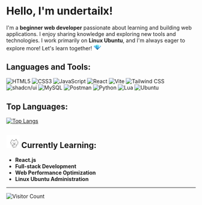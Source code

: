 # Hello, I'm undertailx!

I'm a **beginner web developer** passionate about learning and building web applications. I enjoy sharing knowledge and exploring new tools and technologies. I work primarily on **Linux Ubuntu**, and I'm always eager to explore more! Let's learn together! <img src="https://github.com/undertailx/undertailx/blob/main/diamond.gif" width="20" />

## Languages and Tools:
<p align="left">
  <img src="https://img.shields.io/badge/HTML5-E34F26?style=for-the-badge&logo=html5&logoColor=white" alt="HTML5"/>
  <img src="https://img.shields.io/badge/CSS3-1572B6?style=for-the-badge&logo=css3&logoColor=white" alt="CSS3"/>
  <img src="https://img.shields.io/badge/JavaScript-F7DF1E?style=for-the-badge&logo=javascript&logoColor=black" alt="JavaScript"/>
  <img src="https://img.shields.io/badge/React-61DAFB?style=for-the-badge&logo=react&logoColor=black" alt="React"/>
  <img src="https://img.shields.io/badge/Vite-646CFF?style=for-the-badge&logo=vite&logoColor=white" alt="Vite"/>
  <img src="https://img.shields.io/badge/Tailwind_CSS-38B2AC?style=for-the-badge&logo=tailwind-css&logoColor=white" alt="Tailwind CSS"/>
  <img src="https://img.shields.io/badge/shadcn/UI-18181B?style=for-the-badge&logo=shadcn&logoColor=white" alt="shadcn/ui"/>
  <img src="https://img.shields.io/badge/MySQL-4479A1?style=for-the-badge&logoColor=white" alt="MySQL"/>
  <img src="https://img.shields.io/badge/Postman-FF6C37?style=for-the-badge&logo=postman&logoColor=white" alt="Postman"/>
  <img src="https://img.shields.io/badge/Python-3776AB?style=for-the-badge&logo=python&logoColor=white" alt="Python"/>
  <img src="https://img.shields.io/badge/Lua-2C2D72?style=for-the-badge&logo=lua&logoColor=white" alt="Lua"/>
  <img src="https://img.shields.io/badge/Ubuntu-E95420?style=for-the-badge&logo=ubuntu&logoColor=white" alt="Ubuntu"/>
</p>

## Top Languages:
[![Top Langs](https://github-readme-stats.vercel.app/api/top-langs/?username=undertailx&layout=compact&cache_seconds=86400)](https://github.com/anuraghazra/github-readme-stats)

## <img src="https://github.com/undertailx/undertailx/blob/main/cat.gif" width="35" /> Currently Learning:
- **React.js**
- **Full-stack Development**
- **Web Performance Optimization**
- **Linux Ubuntu Administration**

---

![Visitor Count](https://komarev.com/ghpvc/?username=undertailx&style=flat)
